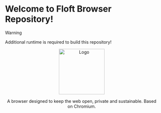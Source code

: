 # Welcome to Floft Browser Repository!

> [!WARNING]
> Additional runtime is required to build this repository!

<div align="center">
  <a href="https://github.com/Floorp-Projects/Floorp">
    <img src="https://floft.app/logo.png" alt="Logo" width="150" height="150">
  </a>
<p align="center">A browser designed to keep the web open, private and sustainable. Based on Chromium.</p>
</div>
